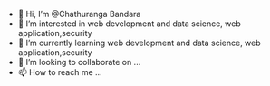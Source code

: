 - 👋 Hi, I’m @Chathuranga Bandara
- 👀 I’m interested in web development and data science, web application,security
- 🌱 I’m currently learning web development and data science, web application,security 
- 💞️ I’m looking to collaborate on ...
- 📫 How to reach me ...

<!---
Chathuranga155/Chathuranga155 is a ✨ special ✨ repository because its `README.md` (this file) appears on your GitHub profile.
You can click the Preview link to take a look at your changes.
--->
